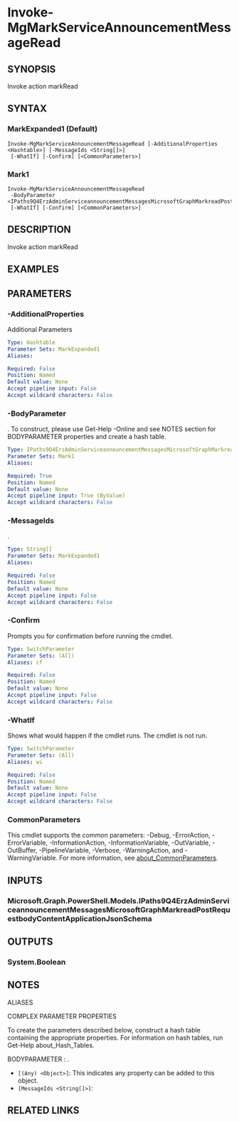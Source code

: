 ﻿---
external help file: Microsoft.Graph.Devices.ServiceAnnouncement-help.xml
Module Name: Microsoft.Graph.Devices.ServiceAnnouncement
online version: https://docs.microsoft.com/en-us/powershell/module/microsoft.graph.devices.serviceannouncement/invoke-mgmarkserviceannouncementmessageread
schema: 2.0.0
---

# Invoke-MgMarkServiceAnnouncementMessageRead

## SYNOPSIS
Invoke action markRead

## SYNTAX

### MarkExpanded1 (Default)
```
Invoke-MgMarkServiceAnnouncementMessageRead [-AdditionalProperties <Hashtable>] [-MessageIds <String[]>]
 [-WhatIf] [-Confirm] [<CommonParameters>]
```

### Mark1
```
Invoke-MgMarkServiceAnnouncementMessageRead
 -BodyParameter <IPaths9Q4ErzAdminServiceannouncementMessagesMicrosoftGraphMarkreadPostRequestbodyContentApplicationJsonSchema>
 [-WhatIf] [-Confirm] [<CommonParameters>]
```

## DESCRIPTION
Invoke action markRead

## EXAMPLES

## PARAMETERS

### -AdditionalProperties
Additional Parameters

```yaml
Type: Hashtable
Parameter Sets: MarkExpanded1
Aliases:

Required: False
Position: Named
Default value: None
Accept pipeline input: False
Accept wildcard characters: False
```

### -BodyParameter
.
To construct, please use Get-Help -Online and see NOTES section for BODYPARAMETER properties and create a hash table.

```yaml
Type: IPaths9Q4ErzAdminServiceannouncementMessagesMicrosoftGraphMarkreadPostRequestbodyContentApplicationJsonSchema
Parameter Sets: Mark1
Aliases:

Required: True
Position: Named
Default value: None
Accept pipeline input: True (ByValue)
Accept wildcard characters: False
```

### -MessageIds
.

```yaml
Type: String[]
Parameter Sets: MarkExpanded1
Aliases:

Required: False
Position: Named
Default value: None
Accept pipeline input: False
Accept wildcard characters: False
```

### -Confirm
Prompts you for confirmation before running the cmdlet.

```yaml
Type: SwitchParameter
Parameter Sets: (All)
Aliases: cf

Required: False
Position: Named
Default value: None
Accept pipeline input: False
Accept wildcard characters: False
```

### -WhatIf
Shows what would happen if the cmdlet runs.
The cmdlet is not run.

```yaml
Type: SwitchParameter
Parameter Sets: (All)
Aliases: wi

Required: False
Position: Named
Default value: None
Accept pipeline input: False
Accept wildcard characters: False
```

### CommonParameters
This cmdlet supports the common parameters: -Debug, -ErrorAction, -ErrorVariable, -InformationAction, -InformationVariable, -OutVariable, -OutBuffer, -PipelineVariable, -Verbose, -WarningAction, and -WarningVariable. For more information, see [about_CommonParameters](http://go.microsoft.com/fwlink/?LinkID=113216).

## INPUTS

### Microsoft.Graph.PowerShell.Models.IPaths9Q4ErzAdminServiceannouncementMessagesMicrosoftGraphMarkreadPostRequestbodyContentApplicationJsonSchema
## OUTPUTS

### System.Boolean
## NOTES

ALIASES

COMPLEX PARAMETER PROPERTIES

To create the parameters described below, construct a hash table containing the appropriate properties. For information on hash tables, run Get-Help about_Hash_Tables.


BODYPARAMETER <IPaths9Q4ErzAdminServiceannouncementMessagesMicrosoftGraphMarkreadPostRequestbodyContentApplicationJsonSchema>: .
  - `[(Any) <Object>]`: This indicates any property can be added to this object.
  - `[MessageIds <String[]>]`: 

## RELATED LINKS
